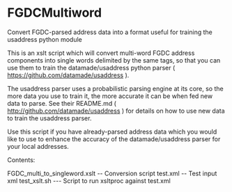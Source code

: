 # FGDCMultiword
Convert FGDC-parsed address data into a format useful for training the usaddress python module 

This is an xslt script which will convert multi-word FGDC address
components into single words delimited by the same tags, so that you
can use them to train the datamade/usaddress python parser (
https://github.com/datamade/usaddress ).  

The usaddress parser uses a probabilistic parsing engine at its core,
so the more data you use to train it, the more accurate it can be when
fed new data to parse. See their README.md (
http://github.com/datamade/usaddress ) for details on how to use new
data to train the usaddress parser.

Use this script if you have
already-parsed address data which you would like to use to enhance the
accuracy of the datamade/usaddress parser for your local addresses. 

Contents:

FGDC_multi_to_singleword.xslt  -- Conversion script
test.xml -- Test input xml
test_xslt.sh --- Script to run xsltproc against test.xml


